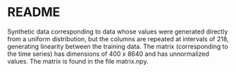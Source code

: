 # README

Synthetic data corresponding to data whose values ​​were generated directly from a uniform distribution, but the columns are repeated at intervals of 218, generating linearity between the training data. The matrix (corresponding to the time series) has dimensions of 400 x 8640 and has unnormalized values. The matrix is ​​found in the file matrix.npy.
